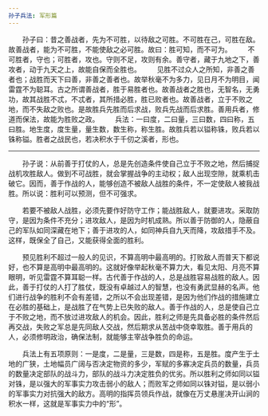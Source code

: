 ```yaml
---
孙子兵法: 军形篇
---
```

　　孙子曰：昔之善战者，先为不可胜，以待敌之可胜。不可胜在己，可胜在敌。故善战者，能为不可胜，不能使敌之必可胜。故曰：胜可知，而不可为。
　　不可胜者，守也；可胜者，攻也。守则不足，攻则有余。善守者，藏于九地之下，善攻者，动于九天之上，故能自保而全胜也。
　　见胜不过众人之所知，非善之善者也；战胜而天下曰善，非善之善者也。故举秋毫不为多力，见日月不为明目，闻雷霆不为聪耳。古之所谓善战者，胜于易胜者也。故善战者之胜也，无智名，无勇功，故其战胜不忒，不忒者，其所措必胜，胜已败者也。故善战者，立于不败之地，而不失敌之败也。是故胜兵先胜而后求战，败兵先战而后求胜。善用兵者，修道而保法，故能为胜败之政。
　　兵法：一曰度，二曰量，三曰数，四曰称，五曰胜。地生度，度生量，量生数，数生称，称生胜。故胜兵若以镒称铢，败兵若以铢称镒。胜者之战民也，若决积水于千仞之溪者，形也。

***

　　孙子说：从前善于打仗的人，总是先创造条件使自己立于不败之地，然后捕捉战机攻胜敌人。做到不可战胜，就会掌握战争的主动权；敌人出现空隙，就乘机击破它。因而，善于作战的人，能够创造不被敌人战胜的条件，不一定使敌人被我战胜。所以说：胜利可以预测，但不可强求。

　　若要不被敌人战胜，必须先要作好防守工作；能战胜敌人，就要进攻。采取防守，是因为条件不充分；进攻敌人，是因为时机成熟。所以善于防御的人，隐蔽自己的军队如同深藏在地下；善于进攻的人，如同神兵自九天而降，攻敌措手不及。这样，既保全了自己，又能获得全面的胜利。

　　预见胜利不超过一般人的见识，不算高明中最高明的。打败敌人而普天下都说好，也不算是高明中最高明的。这就好像举起秋毫不算力大，看见太阳、月亮不算眼明，听见雷霆不算耳聪一样。古代善于作战的人，总是战胜容易战胜的敌人。因此，善于打仗的人打了胜仗，既没有卓越过人的智慧，也没有勇武显赫的名声。他们进行战争的胜利不会有差错，之所以不会出现差错，是因为他们作战的措施建立在必胜的基础上，是战胜了在气势上已失败的敌人。善于作战的人，总是使自己立于不败之地，而不放过进攻敌人的机会。因此，胜利之师是先具备必胜的条件然后再交战，失败之军总是先同敌人交战，然后期求从苦战中侥幸取胜。善于用兵的人，必须修明政治，确保法制，就能够主宰战争胜负的命运。

　　兵法上有五项原则：一是度，二是量，三是数，四是称，五是胜。度产生于土地的广狭，土地幅员广阔与否决定物资的多少，军赋的多寡决定兵员的数量，兵员的数量决定部队的战斗力，部队的战斗力决定胜负的优劣。所以胜利之师如同以镒对铢，是以强大的军事实力攻击弱小的敌人；而败军之师如同以铢对镒，是以弱小的军事实力对抗强大的敌方。高明的指挥员领兵作战，就像在万丈悬崖决开山涧的积水一样，这就是军事实力中的“形”。
